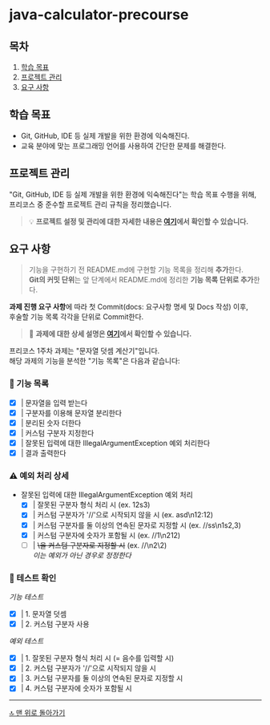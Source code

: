 # java-calculator-precourse

## 목차

1. [학습 목표](#학습-목표)
2. [프로젝트 관리](#프로젝트-관리)
3. [요구 사항](#요구-사항)

## 학습 목표

- Git, GitHub, IDE 등 실제 개발을 위한 환경에 익숙해진다.
- 교육 분야에 맞는 프로그래밍 언어를 사용하여 간단한 문제를 해결한다.

## 프로젝트 관리

"Git, GitHub, IDE 등 실제 개발을 위한 환경에 익숙해진다"는 학습 목표 수행을 위해,
프리코스 중 준수할 프로젝트 관리 규칙을 정리했습니다.

> 💡 **프로젝트 설정 및 관리에 대한 자세한 내용은 [여기](docs/SET_UP.md)에서 확인할 수 있습니다.**

## 요구 사항

> 기능을 구현하기 전 README.md에 구현할 기능 목록을 정리해 **추가**한다.<br>
> **Git의 커밋 단위**는 앞 단계에서 README.md에 정리한 **기능 목록 단위로 추가**한다.

**과제 진행 요구 사항**에 따라 첫 Commit(docs: 요구사항 명세 및 Docs 작성) 이후,<br>
후술할 기능 목록 각각을 단위로 Commit한다.

> 📝 **과제에 대한 상세 설명은 [여기](docs/ASSIGNMENT.md)에서 확인할 수 있습니다.**

프리코스 1주차 과제는 "문자열 덧셈 계산기"입니다.<br>
해당 과제의 기능을 분석한 "기능 목록"은 다음과 같습니다:

### 📝 기능 목록

- [x] | 문자열을 입력 받는다
- [x] | 구분자를 이용해 문자열 분리한다
- [x] | 분리된 숫자 더한다
- [x] | 커스텀 구분자 지정한다
- [x] | 잘못된 입력에 대한 IllegalArgumentException 예외 처리한다
- [x] | 결과 출력한다

### ⚠️ 예외 처리 상세

- 잘못된 입력에 대한 IllegalArgumentException 예외 처리
    - [x] | 잘못된 구분자 형식 처리 시  (ex. 12s3)
    - [x] | 커스텀 구분자가 '//'으로 시작되지 않을 시 (ex. asd\n12:12)
    - [x] | 커스텀 구분자를 둘 이상의 연속된 문자로 지정할 시 (ex. //ss\n1s2,3)
    - [x] | 커스텀 구분자에 숫자가 포함될 시 (ex. //1\n212)
    - [ ] | ~~\을 커스텀 구분자로 지정할 시~~ (ex. //\\n2\2)
      <br>*이는 예외가 아닌 경우로 정정한다*

### 🧪 테스트 확인

*기능 테스트*

- [x] | 1. 문자열 덧셈
- [x] | 2. 커스텀 구분자 사용

*예외 테스트*

- [x] | 1. 잘못된 구분자 형식 처리 시 (= 음수를 입력할 시)
- [x] | 2. 커스텀 구분자가 '//'으로 시작되지 않을 시
- [x] | 3. 커스텀 구분자를 둘 이상의 연속된 문자로 지정할 시
- [x] | 4. 커스텀 구분자에 숫자가 포함될 시

---

[🔝 맨 위로 돌아가기](#java-calculator-precourse)